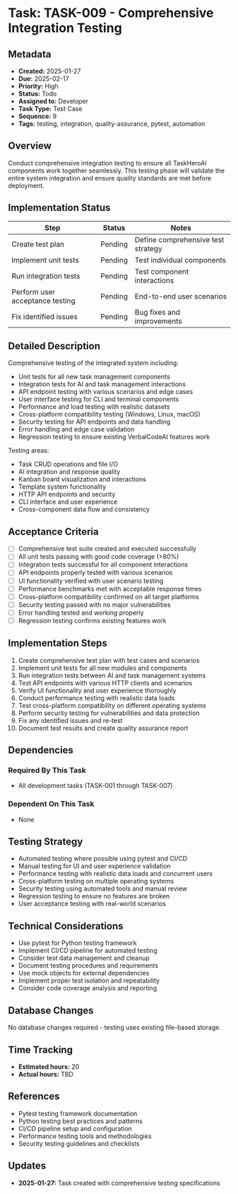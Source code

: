 # Task: TASK-009 - Comprehensive Integration Testing

## Metadata
- **Created:** 2025-01-27
- **Due:** 2025-02-17
- **Priority:** High
- **Status:** Todo
- **Assigned to:** Developer
- **Task Type:** Test Case
- **Sequence:** 9
- **Tags:** testing, integration, quality-assurance, pytest, automation

## Overview
Conduct comprehensive integration testing to ensure all TaskHeroAI components work together seamlessly. This testing phase will validate the entire system integration and ensure quality standards are met before deployment.

## Implementation Status
| Step | Status | Notes |
|------|--------|-------|
| Create test plan | Pending | Define comprehensive test strategy |
| Implement unit tests | Pending | Test individual components |
| Run integration tests | Pending | Test component interactions |
| Perform user acceptance testing | Pending | End-to-end user scenarios |
| Fix identified issues | Pending | Bug fixes and improvements |

## Detailed Description
Comprehensive testing of the integrated system including:
- Unit tests for all new task management components
- Integration tests for AI and task management interactions
- API endpoint testing with various scenarios and edge cases
- User interface testing for CLI and terminal components
- Performance and load testing with realistic datasets
- Cross-platform compatibility testing (Windows, Linux, macOS)
- Security testing for API endpoints and data handling
- Error handling and edge case validation
- Regression testing to ensure existing VerbalCodeAI features work

Testing areas:
- Task CRUD operations and file I/O
- AI integration and response quality
- Kanban board visualization and interactions
- Template system functionality
- HTTP API endpoints and security
- CLI interface and user experience
- Cross-component data flow and consistency

## Acceptance Criteria
- [ ] Comprehensive test suite created and executed successfully
- [ ] All unit tests passing with good code coverage (>80%)
- [ ] Integration tests successful for all component interactions
- [ ] API endpoints properly tested with various scenarios
- [ ] UI functionality verified with user scenario testing
- [ ] Performance benchmarks met with acceptable response times
- [ ] Cross-platform compatibility confirmed on all target platforms
- [ ] Security testing passed with no major vulnerabilities
- [ ] Error handling tested and working properly
- [ ] Regression testing confirms existing features work

## Implementation Steps
1. Create comprehensive test plan with test cases and scenarios
2. Implement unit tests for all new modules and components
3. Run integration tests between AI and task management systems
4. Test API endpoints with various HTTP clients and scenarios
5. Verify UI functionality and user experience thoroughly
6. Conduct performance testing with realistic data loads
7. Test cross-platform compatibility on different operating systems
8. Perform security testing for vulnerabilities and data protection
9. Fix any identified issues and re-test
10. Document test results and create quality assurance report

## Dependencies
### Required By This Task
- All development tasks (TASK-001 through TASK-007)

### Dependent On This Task
- None

## Testing Strategy
- Automated testing where possible using pytest and CI/CD
- Manual testing for UI and user experience validation
- Performance testing with realistic data loads and concurrent users
- Cross-platform testing on multiple operating systems
- Security testing using automated tools and manual review
- Regression testing to ensure no features are broken
- User acceptance testing with real-world scenarios

## Technical Considerations
- Use pytest for Python testing framework
- Implement CI/CD pipeline for automated testing
- Consider test data management and cleanup
- Document testing procedures and requirements
- Use mock objects for external dependencies
- Implement proper test isolation and repeatability
- Consider code coverage analysis and reporting

## Database Changes
No database changes required - testing uses existing file-based storage.

## Time Tracking
- **Estimated hours:** 20
- **Actual hours:** TBD

## References
- Pytest testing framework documentation
- Python testing best practices and patterns
- CI/CD pipeline setup and configuration
- Performance testing tools and methodologies
- Security testing guidelines and checklists

## Updates
- **2025-01-27:** Task created with comprehensive testing specifications 